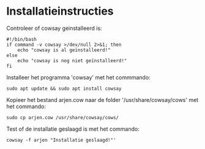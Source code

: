 # Installatieinstructies

Controleer of cowsay geinstalleerd is:

``` shell
#!/bin/bash
if command -v cowsay >/dev/null 2>&1; then
    echo "cowsay is al geïnstalleerd!"
else
    echo "cowsay is nog niet geïnstalleerd!"
fi
```

Installeer het programma 'cowsay' met het commmando:

``` shell
sudo apt update && sudo apt install cowsay
```

Kopieer het bestand arjen.cow naar de folder '/usr/share/cowsay/cows' met het commando:

``` shell
sudo cp arjen.cow /usr/share/cowsay/cows/
```

Test of de installatie geslaagd is met het commando: 

``` shell
cowsay -f arjen "Installatie geslaagd!"'
```
